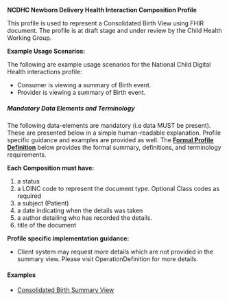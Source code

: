 **NCDHC Newborn Delivery Health Interaction Composition Profile**

This profile is used to represent a Consolidated Birth View using FHIR document. The profile is at draft stage and under review by the Child Health Working Group. 

**Example Usage Scenarios:**

The following are example usage scenarios for the National Child Digital Health interactions
profile:

-   Consumer is viewing a summary of Birth event.
-   Provider is viewing a summary of Birth event.


##### Mandatory Data Elements and Terminology


The following data-elements are mandatory (i.e data MUST be present). These are presented below in a simple human-readable explanation.  Profile specific guidance and examples are provided as well.  The [**Formal Profile Definition**](#profile) below provides the  formal summary, definitions, and  terminology requirements.  

**Each Composition must have:**

1.  a status  
1.  a LOINC code to represent the document type. Optional Class codes as required
1.  a subject (Patient)
1.  a date indicating when the details was taken
1.	a author detailing who has recorded the details.
1.  title of the document

**Profile specific implementation guidance:**

* Client system may request more details which are not provided in the summary view. Please visit OperationDefinition for more details.



#### Examples

- [Consolidated Birth Summary View](ncdhc-birth-consolidated-view-summary.html)


[Composition]: http://hl7.org.au/fhir/base2018Oct/StructureDefinition-au-composition.html
[extensible]: http://hl7.org/fhir/terminologies.html#extensible
[General Guidance Section]: definitions.html


